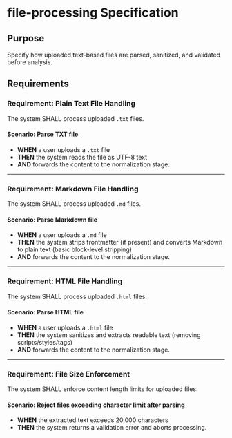 # file-processing Specification

## Purpose
Specify how uploaded text-based files are parsed, sanitized, and validated before analysis.
## Requirements
### Requirement: Plain Text File Handling

The system SHALL process uploaded `.txt` files.

#### Scenario: Parse TXT file
- **WHEN** a user uploads a `.txt` file
- **THEN** the system reads the file as UTF-8 text
- **AND** forwards the content to the normalization stage.

---

### Requirement: Markdown File Handling

The system SHALL process uploaded `.md` files.

#### Scenario: Parse Markdown file
- **WHEN** a user uploads a `.md` file
- **THEN** the system strips frontmatter (if present) and converts Markdown to plain text (basic block-level stripping)
- **AND** forwards the content to the normalization stage.

---

### Requirement: HTML File Handling

The system SHALL process uploaded `.html` files.

#### Scenario: Parse HTML file
- **WHEN** a user uploads a `.html` file
- **THEN** the system sanitizes and extracts readable text (removing scripts/styles/tags)
- **AND** forwards the content to the normalization stage.

---

### Requirement: File Size Enforcement

The system SHALL enforce content length limits for uploaded files.

#### Scenario: Reject files exceeding character limit after parsing
- **WHEN** the extracted text exceeds 20,000 characters
- **THEN** the system returns a validation error and aborts processing.
